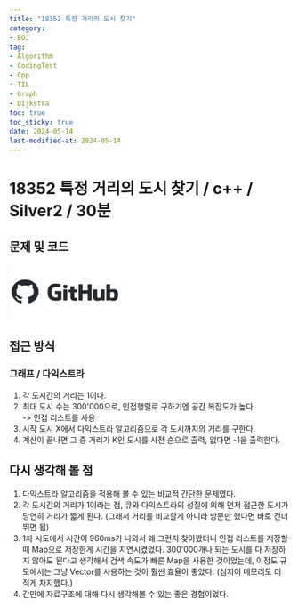 ```yaml
---
title: "18352 특정 거리의 도시 찾기"
category:
- BOJ
tag:
- Algorithm
- CodingTest
- Cpp
- TIL
- Graph
- Dijkstra
toc: true
toc_sticky: true
date: 2024-05-14
last-modified-at: 2024-05-14
---
```


#   18352 특정 거리의 도시 찾기 / c++ / Silver2 / 30분

## 문제 및 코드   
[<img src="https://github.com/Sho1007/sho1007.github.io/blob/main/assets/images/github-logo-vector.png?raw=true" width="200" height="100"/>](https://github.com/Sho1007/Algorithm/tree/main/%EB%B0%B1%EC%A4%80/Silver/18352.%E2%80%85%ED%8A%B9%EC%A0%95%E2%80%85%EA%B1%B0%EB%A6%AC%EC%9D%98%E2%80%85%EB%8F%84%EC%8B%9C%E2%80%85%EC%B0%BE%EA%B8%B0)

## 접근 방식
### 그래프 / 다익스트라
1. 각 도시간의 거리는 1이다.
2. 최대 도시 수는 300'000으로, 인접행렬로 구하기엔 공간 복잡도가 높다.   
    -> 인접 리스트를 사용
3. 시작 도시 X에서 다익스트라 알고리즘으로 각 도시까지의 거리를 구한다.
4. 계산이 끝나면 그 중 거리가 K인 도시를 사전 순으로 출력, 없다면 -1을 출력한다.





## 다시 생각해 볼 점
1. 다익스트라 알고리즘을 적용해 볼 수 있는 비교적 간단한 문제였다.
2. 각 도시간의 거리가 1이라는 점, 큐와 다익스트라의 성질에 의해 먼저 접근한 도시가 당연히 거리가 짧게 된다. (그래서 거리를 비교할게 아니라 방문만 했다면 바로 건너뛰면 됨)
3. 1차 시도에서 시간이 960ms가 나와서 왜 그런지 찾아봤더니 인접 리스트를 저장할 때 Map으로 저장한게 시간을 지연시켰었다.
300'000개나 되는 도시를 다 저장하지 않아도 된다고 생각해서 검색 속도가 빠른 Map을 사용한 것이었는데, 이정도 규모에서는 그냥 Vector를 사용하는 것이 훨씬 효율이 좋았다. (심지어 메모리도 더 적게 차지했다.)
4. 간만에 자료구조에 대해 다시 생각해볼 수 있는 좋은 경험이었다.